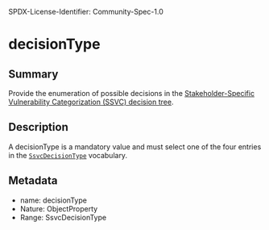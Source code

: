 SPDX-License-Identifier: Community-Spec-1.0

# decisionType

## Summary

Provide the enumeration of possible decisions in the
[Stakeholder-Specific Vulnerability Categorization (SSVC) decision tree](https://www.cisa.gov/stakeholder-specific-vulnerability-categorization-ssvc).

## Description

A decisionType is a mandatory value and must select one of the four entries in
the [`SsvcDecisionType`](../Vocabularies/SsvcDecisionType.md) vocabulary.

## Metadata

- name: decisionType
- Nature: ObjectProperty
- Range: SsvcDecisionType
